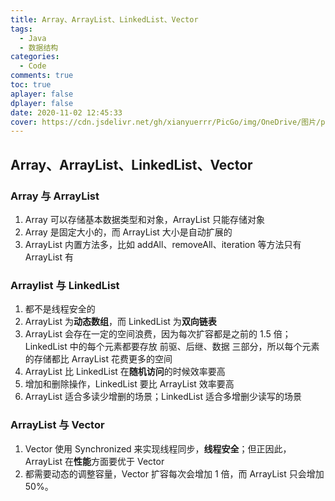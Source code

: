 ```yaml
---
title: Array、ArrayList、LinkedList、Vector
tags:
  - Java
  - 数据结构
categories:
  - Code
comments: true
toc: true
aplayer: false
dplayer: false
date: 2020-11-02 12:45:33
cover: https://cdn.jsdelivr.net/gh/xianyuerrr/PicGo/img/OneDrive/图片/pixiv/75866237_p0.jpg
---
```



## Array、ArrayList、LinkedList、Vector

### Array 与 ArrayList

1. Array 可以存储基本数据类型和对象，ArrayList 只能存储对象
2. Array 是固定大小的，而 ArrayList 大小是自动扩展的
3. ArrayList 内置方法多，比如 addAll、removeAll、iteration 等方法只有 ArrayList 有

### Arraylist 与 LinkedList

1. 都不是线程安全的
2. ArrayList 为**动态数组**，而 LinkedList 为**双向链表**
3. ArrayList 会存在一定的空间浪费，因为每次扩容都是之前的 1.5 倍；LinkedList 中的每个元素都要存放 前驱、后继、数据 三部分，所以每个元素的存储都比 ArrayList 花费更多的空间
4. ArrayList 比 LinkedList 在**随机访问**的时候效率要高
5. 增加和删除操作，LinkedList 要比 ArrayList 效率要高
6. ArrayList 适合多读少增删的场景；LinkedList 适合多增删少读写的场景

### ArrayList 与 Vector

1. Vector 使用 Synchronized 来实现线程同步，**线程安全**；但正因此，ArrayList 在**性能**方面要优于 Vector
2. 都需要动态的调整容量，Vector 扩容每次会增加 1 倍，而 ArrayList 只会增加 50%。

